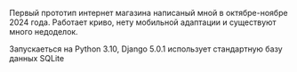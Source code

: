 Первый прототип интернет магазина написаный мной в октябре-ноябре 2024 года. Работает криво, нету мобильной адаптации и существуют много недоделок. 



Запускаеться на Python 3.10, Django 5.0.1 использует стандартную базу данных SQLite
